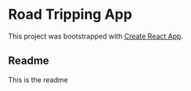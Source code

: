 # Road Tripping App

This project was bootstrapped with [Create React App](https://github.com/facebook/create-react-app).

## Readme

This is the readme
